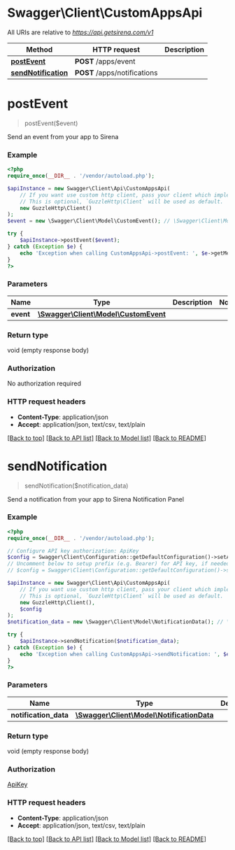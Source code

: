 # Swagger\Client\CustomAppsApi

All URIs are relative to *https://api.getsirena.com/v1*

Method | HTTP request | Description
------------- | ------------- | -------------
[**postEvent**](CustomAppsApi.md#postEvent) | **POST** /apps/event | 
[**sendNotification**](CustomAppsApi.md#sendNotification) | **POST** /apps/notifications | 


# **postEvent**
> postEvent($event)



Send an event from your app to Sirena

### Example
```php
<?php
require_once(__DIR__ . '/vendor/autoload.php');

$apiInstance = new Swagger\Client\Api\CustomAppsApi(
    // If you want use custom http client, pass your client which implements `GuzzleHttp\ClientInterface`.
    // This is optional, `GuzzleHttp\Client` will be used as default.
    new GuzzleHttp\Client()
);
$event = new \Swagger\Client\Model\CustomEvent(); // \Swagger\Client\Model\CustomEvent | 

try {
    $apiInstance->postEvent($event);
} catch (Exception $e) {
    echo 'Exception when calling CustomAppsApi->postEvent: ', $e->getMessage(), PHP_EOL;
}
?>
```

### Parameters

Name | Type | Description  | Notes
------------- | ------------- | ------------- | -------------
 **event** | [**\Swagger\Client\Model\CustomEvent**](../Model/CustomEvent.md)|  |

### Return type

void (empty response body)

### Authorization

No authorization required

### HTTP request headers

 - **Content-Type**: application/json
 - **Accept**: application/json, text/csv, text/plain

[[Back to top]](#) [[Back to API list]](../../README.md#documentation-for-api-endpoints) [[Back to Model list]](../../README.md#documentation-for-models) [[Back to README]](../../README.md)

# **sendNotification**
> sendNotification($notification_data)



Send a notification from your app to Sirena Notification Panel

### Example
```php
<?php
require_once(__DIR__ . '/vendor/autoload.php');

// Configure API key authorization: ApiKey
$config = Swagger\Client\Configuration::getDefaultConfiguration()->setApiKey('api-key', 'YOUR_API_KEY');
// Uncomment below to setup prefix (e.g. Bearer) for API key, if needed
// $config = Swagger\Client\Configuration::getDefaultConfiguration()->setApiKeyPrefix('api-key', 'Bearer');

$apiInstance = new Swagger\Client\Api\CustomAppsApi(
    // If you want use custom http client, pass your client which implements `GuzzleHttp\ClientInterface`.
    // This is optional, `GuzzleHttp\Client` will be used as default.
    new GuzzleHttp\Client(),
    $config
);
$notification_data = new \Swagger\Client\Model\NotificationData(); // \Swagger\Client\Model\NotificationData | 

try {
    $apiInstance->sendNotification($notification_data);
} catch (Exception $e) {
    echo 'Exception when calling CustomAppsApi->sendNotification: ', $e->getMessage(), PHP_EOL;
}
?>
```

### Parameters

Name | Type | Description  | Notes
------------- | ------------- | ------------- | -------------
 **notification_data** | [**\Swagger\Client\Model\NotificationData**](../Model/NotificationData.md)|  |

### Return type

void (empty response body)

### Authorization

[ApiKey](../../README.md#ApiKey)

### HTTP request headers

 - **Content-Type**: application/json
 - **Accept**: application/json, text/csv, text/plain

[[Back to top]](#) [[Back to API list]](../../README.md#documentation-for-api-endpoints) [[Back to Model list]](../../README.md#documentation-for-models) [[Back to README]](../../README.md)

